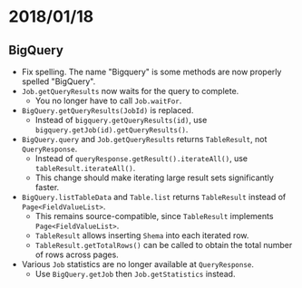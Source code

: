 # 2018/01/18
## BigQuery
- Fix spelling. The name "Bigquery" is some methods are now properly spelled "BigQuery".
- `Job.getQueryResults` now waits for the query to complete.
  - You no longer have to call `Job.waitFor`.
- `BigQuery.getQueryResults(JobId)` is replaced.
  - Instead of `bigquery.getQueryResults(id)`, use `bigquery.getJob(id).getQueryResults()`.
- `BigQuery.query` and `Job.getQueryResults` returns `TableResult`, not `QueryResponse`.
  - Instead of `queryResponse.getResult().iterateAll()`, use `tableResult.iterateAll()`.
  - This change should make iterating large result sets significantly faster.
- `BigQuery.listTableData` and `Table.list` returns `TableResult` instead of `Page<FieldValueList>`.
  - This remains source-compatible, since `TableResult` implements `Page<FieldValueList>`.
  - `TableResult` allows inserting `Shema` into each iterated row.
  - `TableResult.getTotalRows()` can be called to obtain the total number of rows across pages.
- Various `Job` statistics are no longer available at `QueryResponse`.
  - Use `BigQuery.getJob` then `Job.getStatistics` instead.

